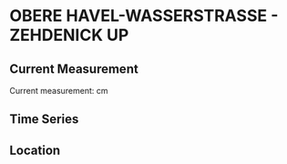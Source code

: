 # OBERE HAVEL-WASSERSTRASSE - ZEHDENICK UP

## Current Measurement

Current measurement: <Value topic="rivers/pegel-online/OHW/ZEHDENICK_UP/measurementValue"/> cm

## Time Series

<TimeSeries topic="rivers/pegel-online/OHW/ZEHDENICK_UP/measurementValue" period="week" />

## Location

<WorldMap>
  <Marker lat="52.98200804674977" lon="13.33328213801584" labelTopic="rivers/pegel-online/OHW/ZEHDENICK_UP" />
</WorldMap>

